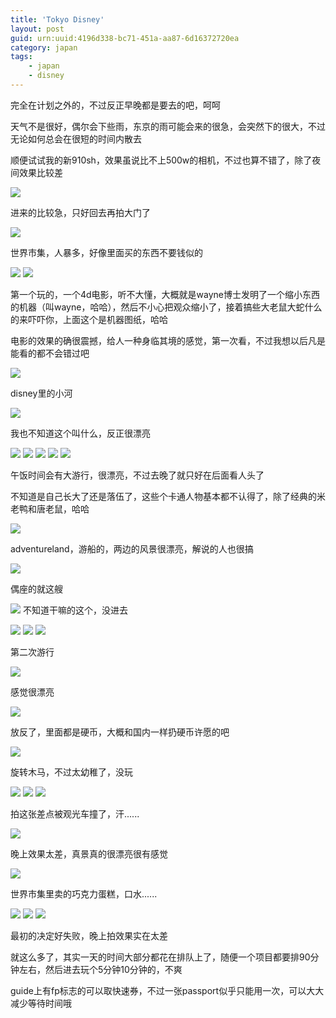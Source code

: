 ```yaml
---
title: 'Tokyo Disney'
layout: post
guid: urn:uuid:4196d338-bc71-451a-aa87-6d16372720ea
category: japan
tags:
    - japan
    - disney
---
```


完全在计划之外的，不过反正早晚都是要去的吧，呵呵                                                                                                                                                         

天气不是很好，偶尔会下些雨，东京的雨可能会来的很急，会突然下的很大，不过无论如何总会在很短的时间内散去

顺便试试我的新910sh，效果虽说比不上500w的相机，不过也算不错了，除了夜间效果比较差

![](http://flickr.com/photos/42614442@N00/505452634)

进来的比较急，只好回去再拍大门了

![](http://flickr.com/photos/42614442@N00/504417065)

世界市集，人暴多，好像里面买的东西不要钱似的

![](http://flickr.com/photos/42614442@N00/504417887)
![](http://flickr.com/photos/42614442@N00/504417497)

第一个玩的，一个4d电影，听不大懂，大概就是wayne博士发明了一个缩小东西的机器（叫wayne，哈哈），然后不小心把观众缩小了，接着搞些大老鼠大蛇什么的来吓吓你，上面这个是机器图纸，哈哈

电影的效果的确很震撼，给人一种身临其境的感觉，第一次看，不过我想以后凡是能看的都不会错过吧

![](http://flickr.com/photos/42614442@N00/504418235)

disney里的小河

![](http://flickr.com/photos/42614442@N00/504383920)

我也不知道这个叫什么，反正很漂亮

![](http://flickr.com/photos/42614442@N00/504384306)
![](http://flickr.com/photos/42614442@N00/504384802)
![](http://flickr.com/photos/42614442@N00/504420119)
![](http://flickr.com/photos/42614442@N00/504420641)
![](http://flickr.com/photos/42614442@N00/504421253)

午饭时间会有大游行，很漂亮，不过去晚了就只好在后面看人头了

不知道是自己长大了还是落伍了，这些个卡通人物基本都不认得了，除了经典的米老鸭和唐老鼠，哈哈

![](http://flickr.com/photos/42614442@N00/504387182)

adventureland，游船的，两边的风景很漂亮，解说的人也很搞

![](http://flickr.com/photos/42614442@N00/504422399)

偶座的就这艘

![](http://flickr.com/photos/42614442@N00/504388202)
不知道干嘛的这个，没进去

![](http://flickr.com/photos/42614442@N00/504423109)
![](http://flickr.com/photos/42614442@N00/504423607)
![](http://flickr.com/photos/42614442@N00/504389386)

第二次游行

![](http://flickr.com/photos/42614442@N00/504390088)

感觉很漂亮

![](http://flickr.com/photos/42614442@N00/504390658)

放反了，里面都是硬币，大概和国内一样扔硬币许愿的吧

![](http://flickr.com/photos/42614442@N00/504425721)

旋转木马，不过太幼稚了，没玩

![](http://flickr.com/photos/42614442@N00/504426171)
![](http://flickr.com/photos/42614442@N00/504392064)
![](http://flickr.com/photos/42614442@N00/504427017)

拍这张差点被观光车撞了，汗......

![](http://flickr.com/photos/42614442@N00/504427551)

晚上效果太差，真景真的很漂亮很有感觉

![](http://flickr.com/photos/42614442@N00/504393386)

世界市集里卖的巧克力蛋糕，口水......

![](http://flickr.com/photos/42614442@N00/504428427)
![](http://flickr.com/photos/42614442@N00/504394418)
![](http://flickr.com/photos/42614442@N00/504429241)

最初的决定好失败，晚上拍效果实在太差

就这么多了，其实一天的时间大部分都花在排队上了，随便一个项目都要排90分钟左右，然后进去玩个5分钟10分钟的，不爽

guide上有fp标志的可以取快速券，不过一张passport似乎只能用一次，可以大大减少等待时间哦

